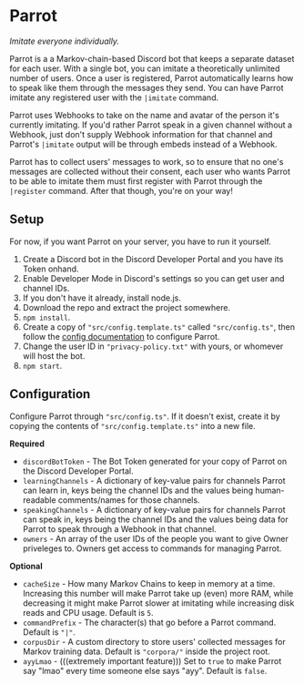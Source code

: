 # Parrot
_Imitate everyone individually._

Parrot is a a Markov-chain-based Discord bot that keeps a separate dataset for each user. With a single bot, you can imitate a theoretically unlimited number of users. Once a user is registered, Parrot automatically learns how to speak like them through the messages they send. You can have Parrot imitate any registered user with the `|imitate` command.

Parrot uses Webhooks to take on the name and avatar of the person it's currently imitating. If you'd rather Parrot speak in a given channel without a Webhook, just don't supply Webhook information for that channel and Parrot's `|imitate` output will be through embeds instead of a Webhook.

Parrot has to collect users' messages to work, so to ensure that no one's messages are collected without their consent, each user who wants Parrot to be able to imitate them must first register with Parrot through the `|register` command. After that though, you're on your way!

## Setup
For now, if you want Parrot on your server, you have to run it yourself.  


1. Create a Discord bot in the Discord Developer Portal and you have its Token onhand.
2. Enable Developer Mode in Discord's settings so you can get user and channel IDs.
3. If you don't have it already, install node.js.
4. Download the repo and extract the project somewhere.
5. `npm install`.
6. Create a copy of `"src/config.template.ts"` called `"src/config.ts"`, then follow the [config documentation](#configuration) to configure Parrot.
7. Change the user ID in `"privacy-policy.txt"` with yours, or whomever will host the bot.
8. `npm start`.

## Configuration
Configure Parrot through `"src/config.ts"`. If it doesn't exist, create it by copying the contents of `"src/config.template.ts"` into a new file.

**Required**
- `discordBotToken` - The Bot Token generated for your copy of Parrot on the Discord Developer Portal.
- `learningChannels` - A dictionary of key-value pairs for channels Parrot can learn in, keys being the channel IDs and the values being human-readable comments/names for those channels.
- `speakingChannels` - A dictionary of key-value pairs for channels Parrot can speak in, keys being the channel IDs and the values being data for Parrot to speak through a Webhook in that channel.
- `owners` - An array of the user IDs of the people you want to give Owner priveleges to. Owners get access to commands for managing Parrot.

**Optional**
- `cacheSize` - How many Markov Chains to keep in memory at a time. Increasing this number will make Parrot take up (even) more RAM, while decreasing it might make Parrot slower at imitating while increasing disk reads and CPU usage. Default is `5`.
- `commandPrefix` - The character(s) that go before a Parrot command. Default is `"|"`.
- `corpusDir` - A custom directory to store users' collected messages for Markov training data. Default is `"corpora/"` inside the project root.
- `ayyLmao` - (((extremely important feature))) Set to `true` to make Parrot say "lmao" every time someone else says "ayy". Default is `false`.
